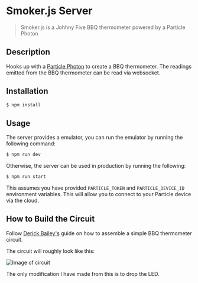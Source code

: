 # Smoker.js Server

> Smoker.js is a Johhny Five BBQ thermometer powered by a Particle Photon

## Description

Hooks up with a [Particle Photon](https://store.particle.io/) to create a BBQ thermometer. The readings emitted from the BBQ thermometer can be read via websocket.

## Installation

```bash
$ npm install
```

## Usage

The server provides a emulator, you can run the emulator by running the following command:

```bash
$ npm run dev
```

Otherwise, the server can be used in production by running the following:

```bash
$ npm run start
```

This assumes you have provided `PARTICLE_TOKEN` and `PARTICLE_DEVICE_ID` environment variables. This will allow you to connect to your Particle device via the cloud.

## How to Build the Circuit

Follow [Derick Bailey's](https://www.safaribooksonline.com/blog/2013/07/25/an-arduino-powered-bbq-thermometer/) guide on how to assemble a simple BBQ thermometer circuit.

The circuit will roughly look like this:

![Image of circuit](http://blog.safaribooksonline.com/wp-content/uploads/2013/07/audio-input-jack-connection.jpg)

The only modification I have made from this is to drop the LED.
